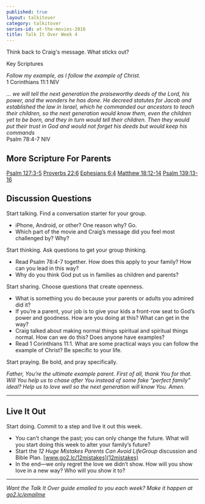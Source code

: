 ```yaml
---
published: true
layout: talkitover
category: talkitover
series-id: at-the-movies-2016
title: Talk It Over Week 4
---
```


<p class="lead">Think back to Craig's message. What sticks out?</p> 

Key Scriptures

_Follow my example, as I follow the example of Christ._   
1 Corinthians 11:1 NIV  

_... we will tell the next generation the praiseworthy deeds of the Lord, his power, and the wonders he has done. He decreed statutes for Jacob and established the law in Israel, which he commanded our ancestors to teach their children, so the next generation would know them, even the children yet to be born, and they in turn would tell their children. Then they would put their trust in God and would not forget his deeds but would keep his commands_   
Psalm 78:4-7 NIV

## More Scripture For Parents
[Psalm 127:3-5](https://www.bible.com/bible/111/psa.127.3-5.niv)
[Proverbs 22:6](https://www.bible.com/bible/111/pro.22.6.niv)
[Ephesians 6:4](https://www.bible.com/bible/111/eph.6.4.niv)
[Matthew 18:12-14](https://www.bible.com/bible/111/mat.18.12-14.niv)
[Psalm 139:13-16](https://www.bible.com/bible/111/psa.139.13-16.niv)

## Discussion Questions
<p class="lead">Start talking. Find a conversation starter for your group.</p> 

*	iPhone, Android, or other? One reason why? Go.
*	Which part of the movie and Craig’s message did you feel most challenged by? Why?

<p class="lead">Start thinking. Ask questions to get your group thinking.</p> 

*	Read Psalm 78:4-7 together. How does this apply to your family? How can you lead in this way? 
*	Why do you think God put us in families as children and parents?
 
<p class="lead">Start sharing. Choose questions that create openness.</p> 

* What is something you do because your parents or adults you admired did it?
* If you’re a parent, your job is to give your kids a front-row seat to God’s power and goodness. How are you doing at this? What can get in the way?
* Craig talked about making normal things spiritual and spiritual things normal. How can we do this? Does anyone have examples?
* Read 1 Corinthians 11:1. What are some practical ways you can follow the example of Christ? Be specific to your life.

<p class="lead">Start praying. Be bold, and pray specifically.</p> 

_Father, You’re the ultimate example parent. First of all, thank You for that. Will You help us to chase after You instead of some fake “perfect family” ideal? Help us to love well so the next generation will know You. Amen._

* * *

## Live It Out
<p class="lead">Start doing. Commit to a step and live it out this week.</p>

* You can’t change the past; you can only change the future. What will you start doing this week to alter your family’s future?
* Start the _12 Huge Mistakes Parents Can Avoid LifeGroup_ discussion and Bible Plan. [www.go2.lc/12mistakes](12mistakes)
* In the end—we only regret the love we didn’t show. How will you show love in a new way? Who will you show it to?

* * *

_Want the Talk It Over guide emailed to you each week? Make it happen at [go2.lc/emailme](/talkitover)_
